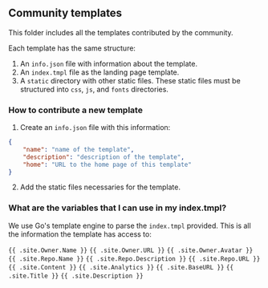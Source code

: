 ## Community templates

This folder includes all the templates contributed by the community.

Each template has the same structure:

1. An `info.json` file with information about the template.
2. An `index.tmpl` file as the landing page template.
3. A `static` directory with other static files. These static files must be structured into `css`, `js`, and `fonts` directories.

### How to contribute a new template

1. Create an `info.json` file with this information:

```json
{
	"name": "name of the template",
	"description": "description of the template",
	"home": "URL to the home page of this template"
}
```

2. Add the static files necessaries for the template.

### What are the variables that I can use in my index.tmpl?

We use Go's template engine to parse the `index.tmpl` provided. This is all the information the template has access to:


`{{ .site.Owner.Name }}`
`{{ .site.Owner.URL }}`
`{{ .site.Owner.Avatar }}`
`{{ .site.Repo.Name }}`
`{{ .site.Repo.Description }}`
`{{ .site.Repo.URL }}`
`{{ .site.Content }}`
`{{ .site.Analytics }}`
`{{ .site.BaseURL }}`
`{{ .site.Title }}`
`{{ .site.Description }}`

